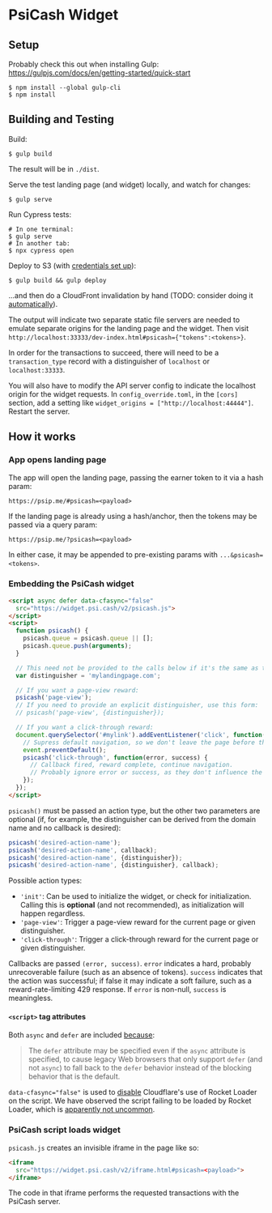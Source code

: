 # PsiCash Widget

## Setup

Probably check this out when installing Gulp: https://gulpjs.com/docs/en/getting-started/quick-start

```
$ npm install --global gulp-cli
$ npm install
```

## Building and Testing

Build:
```
$ gulp build
```
The result will be in `./dist`.

Serve the test landing page (and widget) locally, and watch for changes:
```
$ gulp serve
```

Run Cypress tests:
```
# In one terminal:
$ gulp serve
# In another tab:
$ npx cypress open
```

Deploy to S3 (with [credentials set up](https://docs.aws.amazon.com/sdk-for-javascript/v2/developer-guide/configuring-the-jssdk.html)):
```
$ gulp build && gulp deploy
```
...and then do a CloudFront invalidation by hand (TODO: consider doing it [automatically](https://www.npmjs.com/package/gulp-cloudfront-invalidate-aws-publish)).

The output will indicate two separate static file servers are needed to emulate separate origins for the landing page and the widget. Then visit `http://localhost:33333/dev-index.html#psicash={"tokens":<tokens>}`.

In order for the transactions to succeed, there will need to be a `transaction_type` record with a distinguisher of `localhost` or `localhost:33333`.

You will also have to modify the API server config to indicate the localhost origin for the widget requests. In `config_override.toml`, in the `[cors]` section, add a setting like `widget_origins = ["http://localhost:44444"]`. Restart the server.

## How it works

### App opens landing page

The app will open the landing page, passing the earner token to it via a hash param:

```no-highlight
https://psip.me/#psicash=<payload>
```

If the landing page is already using a hash/anchor, then the tokens may be passed via a query param:

```no-highlight
https://psip.me/?psicash=<payload>
```

In either case, it may be appended to pre-existing params with `...&psicash=<tokens>`.

### Embedding the PsiCash widget

```html
<script async defer data-cfasync="false"
  src="https://widget.psi.cash/v2/psicash.js">
</script>
<script>
  function psicash() {
    psicash.queue = psicash.queue || [];
    psicash.queue.push(arguments);
  }

  // This need not be provided to the calls below if it's the same as the page domain
  var distinguisher = 'mylandingpage.com';

  // If you want a page-view reward:
  psicash('page-view');
  // If you need to provide an explicit distinguisher, use this form:
  // psicash('page-view', {distinguisher});

  // If you want a click-through reward:
  document.querySelector('#mylink').addEventListener('click', function(event) {
    // Supress default navigation, so we don't leave the page before the reward completes
    event.preventDefault();
    psicash('click-through', function(error, success) {
      // Callback fired, reward complete, continue navigation.
      // Probably ignore error or success, as they don't influence the navigation.
    });
  });
</script>
```

`psicash()` must be passed an action type, but the other two parameters are optional (if, for example, the distinguisher can be derived from the domain name and no callback is desired):

```js
psicash('desired-action-name');
psicash('desired-action-name', callback);
psicash('desired-action-name', {distinguisher});
psicash('desired-action-name', {distinguisher}, callback);
```

Possible action types:
* `'init'`: Can be used to initialize the widget, or check for initialization. Calling this is **optional** (and not recommended), as initialization will happen regardless.
* `'page-view'`: Trigger a page-view reward for the current page or given distinguisher.
* `'click-through'`: Trigger a click-through reward for the current page or given distinguisher.

Callbacks are passed `(error, success)`. `error` indicates a hard, probably unrecoverable failure (such as an absence of tokens). `success` indicates that the action was successful; if false it may indicate a soft failure, such as a reward-rate-limiting 429 response. If `error` is non-null, `success` is meaningless.


#### `<script>` tag attributes

Both `async` and `defer` are included [because](https://html.spec.whatwg.org/multipage/scripting.html):
> The `defer` attribute may be specified even if the `async` attribute is specified, to cause legacy Web browsers that only support `defer` (and not `async`) to fall back to the `defer` behavior instead of the blocking behavior that is the default.

`data-cfasync="false"` is used to [disable](https://support.cloudflare.com/hc/en-us/articles/200169436--How-can-I-have-Rocket-Loader-ignore-my-script-s-in-Automatic-Mode-) Cloudflare's use of Rocket Loader on the script. We have observed the script failing to be loaded by Rocket Loader, which is [apparently not uncommon](https://support.cloudflare.com/hc/en-us/articles/200169456-Why-is-JavaScript-or-jQuery-not-working-on-my-site-).


### PsiCash script loads widget

`psicash.js` creates an invisible iframe in the page like so:

```html
<iframe
  src="https://widget.psi.cash/v2/iframe.html#psicash=<payload>">
</iframe>
```

The code in that iframe performs the requested transactions with the PsiCash server.
